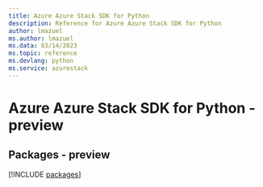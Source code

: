 ```yaml
---
title: Azure Azure Stack SDK for Python
description: Reference for Azure Azure Stack SDK for Python
author: lmazuel
ms.author: lmazuel
ms.data: 03/14/2023
ms.topic: reference
ms.devlang: python
ms.service: azurestack
---
```

# Azure Azure Stack SDK for Python - preview
## Packages - preview
[!INCLUDE [packages](azure-stack-index.md)]